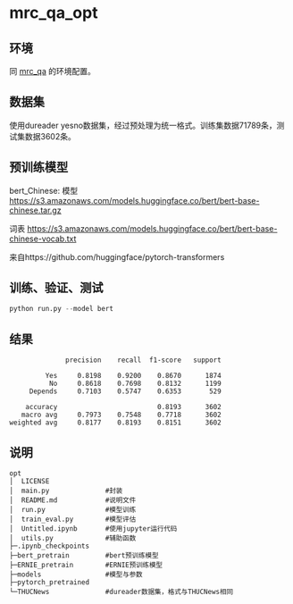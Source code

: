 # mrc_qa_opt

## 环境

同 [mrc_qa](../README.md) 的环境配置。

## 数据集

使用dureader yesno数据集，经过预处理为统一格式。训练集数据71789条，测试集数据3602条。

## 预训练模型

bert_Chinese: 模型 https://s3.amazonaws.com/models.huggingface.co/bert/bert-base-chinese.tar.gz
	

词表 https://s3.amazonaws.com/models.huggingface.co/bert/bert-base-chinese-vocab.txt
		

来自https://github.com/huggingface/pytorch-transformers

## 训练、验证、测试

```python
python run.py --model bert
```

## 结果

```
              precision    recall  f1-score   support

         Yes     0.8198    0.9200    0.8670      1874
          No     0.8618    0.7698    0.8132      1199
     Depends     0.7103    0.5747    0.6353       529

    accuracy                         0.8193      3602
   macro avg     0.7973    0.7548    0.7718      3602
weighted avg     0.8177    0.8193    0.8151      3602
```

## 说明

```
opt
│  LICENSE
│  main.py				#封装
│  README.md			#说明文件
│  run.py				#模型训练
│  train_eval.py		#模型评估
│  Untitled.ipynb		#使用jupyter运行代码
│  utils.py				#辅助函数
├─.ipynb_checkpoints
├─bert_pretrain			#bert预训练模型
├─ERNIE_pretrain		#ERNIE预训练模型
├─models				#模型与参数
├─pytorch_pretrained	
└─THUCNews				#dureader数据集，格式与THUCNews相同
```

